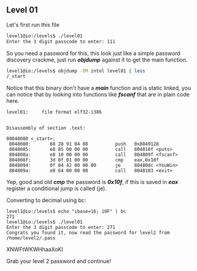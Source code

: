 ## Level 01


Let's first run this file

```sh
level1@io:/levels$ ./level01
Enter the 3 digit passcode to enter: 111
```
So you need a password for this, this look just like a simple password discovery crackme, just run ***objdump*** against it to get the main function.

```sh
level1@io:/levels$ objdump -DM intel level01 | less
/_start
```
Notice that this binary don't have a ***main*** function and is static linked, you can notice that by looking into functions like ***fscanf*** that are in plain code here.

```
level01:     file format elf32-i386


Disassembly of section .text:

08048080 <_start>:
 8048080:       68 28 91 04 08          push   0x8049128
 8048085:       e8 85 00 00 00          call   804810f <puts>
 804808a:       e8 10 00 00 00          call   804809f <fscanf>
 804808f:       3d 0f 01 00 00          cmp    eax,0x10f
 8048094:       0f 84 42 00 00 00       je     80480dc <YouWin>
 804809a:       e8 64 00 00 00          call   8048103 <exit>
 ```

Yep, good and old ***cmp*** the password is ***0x10f***, if this is saved in ***eax*** register a conditional jump is called (je).

Converting to decimal using bc:

```
level1@io:/levels$ echo "ibase=16; 10F" | bc
271
level1@io:/levels$ ./level01 
Enter the 3 digit passcode to enter: 271
Congrats you found it, now read the password for level2 from /home/level2/.pass

```
XNWFtWKWHhaaXoKI

Grab your level 2 password and continue!

